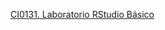 [CI0131. Laboratorio RStudio Básico](<file:///C:\Users\brand\OneDrive\Documents\ObsidianVault\Folders\Experiment Desgin\CI0131. Laboratorio RStudio Básico>)
